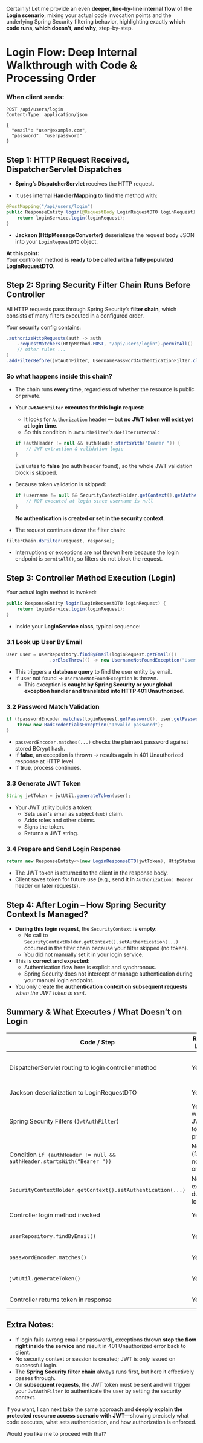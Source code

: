 Certainly! Let me provide an even **deeper, line-by-line internal flow** of the **Login scenario**, mixing your actual code invocation points and the underlying Spring Security filtering behavior, highlighting exactly **which code runs, which doesn’t, and why**, step-by-step.

# Login Flow: Deep Internal Walkthrough with Code & Processing Order

### **When client sends:**

```
POST /api/users/login
Content-Type: application/json

{
  "email": "user@example.com",
  "password": "userpassword"
}
```

## Step 1: HTTP Request Received, DispatcherServlet Dispatches

- **Spring’s DispatcherServlet** receives the HTTP request.

- It uses internal **HandlerMapping** to find the method with:

```java
@PostMapping("/api/users/login")
public ResponseEntity login(@RequestBody LoginRequestDTO loginRequest) {
    return loginService.login(loginRequest);
}
```

- **Jackson (HttpMessageConverter)** deserializes the request body JSON into your `LoginRequestDTO` object.

**At this point:**  
Your controller method is **ready to be called with a fully populated LoginRequestDTO**.

## Step 2: Spring Security Filter Chain Runs **Before** Controller

All HTTP requests pass through Spring Security’s **filter chain**, which consists of many filters executed in a configured order.

Your security config contains:

```java
.authorizeHttpRequests(auth -> auth
    .requestMatchers(HttpMethod.POST, "/api/users/login").permitAll()
    // other rules ...
)
.addFilterBefore(jwtAuthFilter, UsernamePasswordAuthenticationFilter.class)
```

### So what happens inside this chain?

- The chain runs **every time**, regardless of whether the resource is public or private.
- Your **`JwtAuthFilter` executes for this login request**:
    - It looks for `Authorization` header — but **no JWT token will exist yet at login time**.
    - So this condition in `JwtAuthFilter`'s `doFilterInternal`:

  ```java
  if (authHeader != null && authHeader.startsWith("Bearer ")) {
      // JWT extraction & validation logic
  }
  ```

  Evaluates to **false** (no auth header found), so the whole JWT validation block is skipped.

- Because token validation is skipped:

  ```java
  if (username != null && SecurityContextHolder.getContext().getAuthentication() == null) {
      // NOT executed at login since username is null
  }
  ```

  **No authentication is created or set in the security context.**

- The request continues down the filter chain:

```java
filterChain.doFilter(request, response);
```

- Interruptions or exceptions are not thrown here because the login endpoint is `permitAll()`, so filters do not block the request.

## Step 3: Controller Method Execution (Login)

Your actual login method is invoked:

```java
public ResponseEntity login(LoginRequestDTO loginRequest) {
    return loginService.login(loginRequest);
}
```

- Inside your **LoginService class**, typical sequence:

### 3.1 Look up User By Email

```java
User user = userRepository.findByEmail(loginRequest.getEmail())
                .orElseThrow(() -> new UsernameNotFoundException("User not found"));
```

- This triggers a **database query** to find the user entity by email.
- If user not found → `UsernameNotFoundException` is thrown.
    - This exception is **caught by Spring Security or your global exception handler and translated into HTTP 401 Unauthorized**.

### 3.2 Password Match Validation

```java
if (!passwordEncoder.matches(loginRequest.getPassword(), user.getPassword())) {
    throw new BadCredentialsException("Invalid password");
}
```

- `passwordEncoder.matches(...)` checks the plaintext password against stored BCrypt hash.
- If **false**, an exception is thrown → results again in 401 Unauthorized response at HTTP level.
- If **true**, process continues.

### 3.3 Generate JWT Token

```java
String jwtToken = jwtUtil.generateToken(user);
```

- Your JWT utility builds a token:
    - Sets user's email as subject (`sub`) claim.
    - Adds roles and other claims.
    - Signs the token.
    - Returns a JWT string.

### 3.4 Prepare and Send Login Response

```java
return new ResponseEntity<>(new LoginResponseDTO(jwtToken), HttpStatus.OK);
```

- The JWT token is returned to the client in the response body.
- Client saves token for future use (e.g., send it in `Authorization: Bearer ` header on later requests).

## Step 4: After Login – How Spring Security Context Is Managed?

- **During this login request**, the `SecurityContext` is **empty**:
    - No call to `SecurityContextHolder.getContext().setAuthentication(...)` occurred in the filter chain because your filter skipped (no token).
    - You did not manually set it in your login service.
- This is **correct and expected**:
    - Authentication flow here is explicit and synchronous.
    - Spring Security does not intercept or manage authentication during your manual login endpoint.
- You only create the **authentication context on subsequent requests** *when the JWT token is sent*.

## Summary & What Executes / What Doesn’t on Login

| Code / Step                               | Runs on Login?                          | Details                                  |
|------------------------------------------|---------------------------------------|------------------------------------------|
| DispatcherServlet routing to login controller method | Yes                                   | Dispatches request to your controller    |
| Jackson deserialization to LoginRequestDTO  | Yes                                   | Prepares input DTO                        |
| Spring Security Filters (`JwtAuthFilter`)       | Yes, but with no JWT token present     | Skips validation, does *NOT* set auth context |
| Condition `if (authHeader != null && authHeader.startsWith("Bearer "))` | No (false, no token on login)          | JWT parsing does not happen               |
| `SecurityContextHolder.getContext().setAuthentication(...)` | Not executed during login             | No JWT, so no authentication set         |
| Controller login method invoked           | Yes                                   | Processes login request                   |
| `userRepository.findByEmail()`            | Yes                                   | Queries database for user                 |
| `passwordEncoder.matches()`                | Yes                                   | Validates password                        |
| `jwtUtil.generateToken()`                  | Yes                                   | Creates JWT token for client              |
| Controller returns token in response      | Yes                                   | Sends JWT to client                       |

## Extra Notes:

- If login fails (wrong email or password), exceptions thrown **stop the flow right inside the service** and result in 401 Unauthorized error back to client.
- No security context or session is created; JWT is only issued on successful login.
- The **Spring Security filter chain** always runs first, but here it effectively passes through.
- On **subsequent requests**, the JWT token must be sent and will trigger your `JwtAuthFilter` to authenticate the user by setting the security context.

If you want, I can next take the same approach and **deeply explain the protected resource access scenario with JWT**—showing precisely what code executes, what sets authentication, and how authorization is enforced.

Would you like me to proceed with that?
